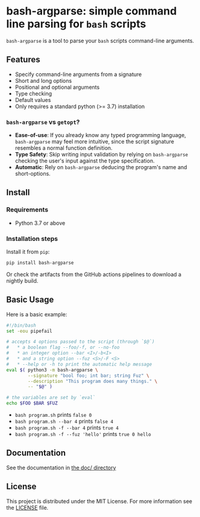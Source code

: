 # bash-argparse: simple command line parsing for `bash` scripts

`bash-argparse` is a tool to parse your `bash` scripts command-line arguments.

## Features

* Specify command-line arguments from a signature
* Short and long options
* Positional and optional arguments
* Type checking
* Default values
* Only requires a standard python (>= 3.7) installation

### `bash-argparse` vs `getopt`?

* **Ease-of-use**: If you already know any typed programming language, `bash-argparse` may feel more intuitive, since the script signature resembles a normal function definition.
* **Type Safety**: Skip writing input validation by relying on `bash-argparse` checking the user's input against the type specification. 
* **Automatic**: Rely on `bash-argparse` deducing the program's name and short-options.

## Install

### Requirements

* Python 3.7 or above

### Installation steps

Install it from `pip`:

```bash
pip install bash-argparse
```

Or check the artifacts from the GitHub actions pipelines to download a nightly build. 

## Basic Usage

Here is a basic example:

```bash
#!/bin/bash
set -eou pipefail

# accepts 4 options passed to the script (through `$@`)
#   * a boolean flag --foo/-f, or --no-foo
#   * an integer option --bar <I>/-b<I>
#   * and a string option --fuz <S>/-F <S>
#   * --help or -h to print the automatic help message
eval $( python3 -m bash-argparse \
        --signature "bool foo; int bar; string Fuz" \
        --description "This program does many things." \
        -- "$@" )

# the variables are set by `eval`
echo $FOO $BAR $FUZ
```

* `bash program.sh` prints `false 0 `
* `bash program.sh --bar 4` prints `false 4 `
* `bash program.sh -f --bar 4` prints `true 4 `
* `bash program.sh -f --fuz 'hello'` prints `true 0 hello`

## Documentation

See the documentation in [the doc/ directory](./doc/index.md)

## License

This project is distributed under the MIT License. For more information see the [LICENSE](./LICENSE) file.
